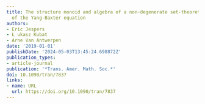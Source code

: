 ```yaml
---
title: The structure monoid and algebra of a non-degenerate set-theoretic solution
  of the Yang-Baxter equation
authors:
- Eric Jespers
- Ł ukasz Kubat
- Arne Van Antwerpen
date: '2019-01-01'
publishDate: '2024-05-03T13:45:24.698872Z'
publication_types:
- article-journal
publication: '*Trans. Amer. Math. Soc.*'
doi: 10.1090/tran/7837
links:
- name: URL
  url: https://doi.org/10.1090/tran/7837
---
```

